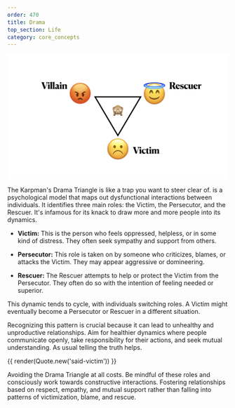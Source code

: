 ```yaml
---
order: 470
title: Drama
top_section: Life
category: core_concepts
---
```


![](/images/book/drama/joy-54.jpeg)

The Karpman's Drama Triangle is like a trap you want to steer clear of. is a psychological model that maps out dysfunctional interactions between individuals. It identifies three main roles: the Victim, the Persecutor, and the Rescuer. It's infamous for its knack to draw more and more people into its dynamics.

- **Victim:** This is the person who feels oppressed, helpless, or in some kind of distress. They often seek sympathy and support from others.

- **Persecutor:** This role is taken on by someone who criticizes, blames, or attacks the Victim. They may appear aggressive or domineering.

- **Rescuer:** The Rescuer attempts to help or protect the Victim from the Persecutor. They often do so with the intention of feeling needed or superior.


This dynamic tends to cycle, with individuals switching roles. A Victim might eventually become a Persecutor or Rescuer in a different situation.


Recognizing this pattern is crucial because it can lead to unhealthy and unproductive relationships. Aim for healthier dynamics where people communicate openly, take responsibility for their actions, and seek mutual understanding. As usual telling the truth helps.

{{ render(Quote.new('said-victim')) }}


Avoiding the Drama Triangle at all costs. Be mindful of these roles and consciously work towards constructive interactions. Fostering relationships based on respect, empathy, and mutual support rather than falling into patterns of victimization, blame, and rescue.
